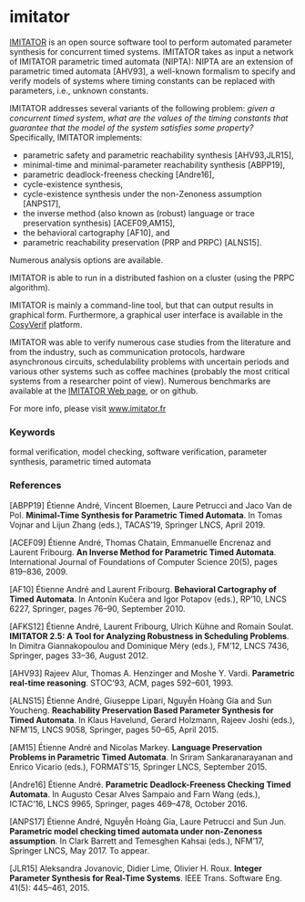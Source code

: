 imitator
========

[IMITATOR](https://www.imitator.fr) is an open source software tool to perform automated parameter synthesis for concurrent timed systems.
IMITATOR takes as input a network of IMITATOR parametric timed automata (NIPTA): NIPTA are an extension of parametric timed automata [AHV93], a well-known formalism to specify and verify models of systems where timing constants can be replaced with parameters, i.e., unknown constants.

IMITATOR addresses several variants of the following problem:
_given a concurrent timed system, what are the values of the timing constants that guarantee that the model of the system satisfies some property?_
Specifically, IMITATOR implements:
* parametric safety and parametric reachability synthesis [AHV93,JLR15],
* minimal-time and minimal-parameter reachability synthesis [ABPP19],
* parametric deadlock-freeness checking [Andre16],
* cycle-existence synthesis,
* cycle-existence synthesis under the non-Zenoness assumption [ANPS17],
* the inverse method (also known as (robust) language or trace preservation synthesis) [ACEF09,AM15],
* the behavioral cartography [AF10], and
* parametric reachability preservation (PRP and PRPC) [ALNS15].

Numerous analysis options are available.

IMITATOR is able to run in a distributed fashion on a cluster (using the PRPC algorithm).

IMITATOR is mainly a command-line tool, but that can output results in graphical form.
Furthermore, a graphical user interface is available in the [CosyVerif](http://cosyverif.org/) platform.

IMITATOR was able to verify numerous case studies from the literature and from the industry, such as communication protocols, hardware asynchronous circuits, schedulability problems with uncertain periods and various other systems such as coffee machines (probably the most critical systems from a researcher point of view).
Numerous benchmarks are available at the [IMITATOR Web page](https://www.imitator.fr), or on github.

For more info, please visit www.imitator.fr


### Keywords
formal verification, model checking, software verification, parameter synthesis, parametric timed automata


### References

[ABPP19] Étienne André, Vincent Bloemen, Laure Petrucci and Jaco Van de Pol. **Minimal-Time Synthesis for Parametric Timed Automata**. In Tomas Vojnar and Lijun Zhang (eds.), TACAS’19, Springer LNCS, April 2019.

[ACEF09] Étienne André, Thomas Chatain, Emmanuelle Encrenaz and Laurent Fribourg. **An Inverse Method for Parametric Timed Automata**. International Journal of Foundations of Computer Science 20(5), pages 819–836, 2009.

[AF10] Étienne André and Laurent Fribourg. **Behavioral Cartography of Timed Automata**. In Antonín Kučera and Igor Potapov (eds.), RP’10, LNCS 6227, Springer, pages 76–90, September 2010.

[AFKS12] Étienne André, Laurent Fribourg, Ulrich Kühne and Romain Soulat. **IMITATOR 2.5: A Tool for Analyzing Robustness in Scheduling Problems**. In Dimitra Giannakopoulou and Dominique Méry (eds.), FM’12, LNCS 7436, Springer, pages 33–36, August 2012.

[AHV93] Rajeev Alur, Thomas A. Henzinger and Moshe Y. Vardi. **Parametric real-time reasoning**. STOC’93, ACM, pages 592–601, 1993.

[ALNS15] Étienne André, Giuseppe Lipari, Nguyễn Hoàng Gia and Sun Youcheng. **Reachability Preservation Based Parameter Synthesis for Timed Automata**. In Klaus Havelund, Gerard Holzmann, Rajeev Joshi (eds.), NFM’15, LNCS 9058, Springer, pages 50–65, April 2015.

[AM15] Étienne André and Nicolas Markey. **Language Preservation Problems in Parametric Timed Automata**. In Sriram Sankaranarayanan and Enrico Vicario (eds.), FORMATS’15, Springer LNCS, September 2015.

[Andre16] Étienne André. **Parametric Deadlock-Freeness Checking Timed Automata**. In Augusto Cesar Alves Sampaio and Farn Wang (eds.), ICTAC’16, LNCS 9965, Springer, pages 469–478, October 2016.

[ANPS17] Étienne André, Nguyễn Hoàng Gia, Laure Petrucci and Sun Jun. **Parametric model checking timed automata under non-Zenoness assumption**. In Clark Barrett and Temesghen Kahsai (eds.), NFM’17, Springer LNCS, May 2017. To appear.

[JLR15] Aleksandra Jovanovic, Didier Lime, Olivier H. Roux. **Integer Parameter Synthesis for Real-Time Systems**. IEEE Trans. Software Eng. 41(5): 445–461, 2015.
